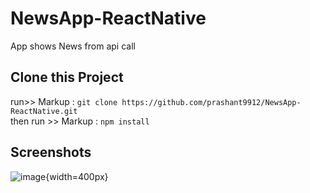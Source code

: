 # NewsApp-ReactNative
App shows News from api call

## Clone this Project
run>> Markup :  `git clone https://github.com/prashant9912/NewsApp-ReactNative.git`
<br>
then run >> Markup :  `npm install`

## Screenshots

![image](https://i.ibb.co/5hKBwzY/Screenshot-at-Aug-18-17-05-32.png){width=400px}
